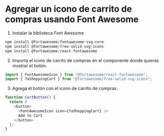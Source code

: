 # Agregar un icono de carrito de compras usando Font Awesome

1. Instalar la biblioteca Font Awesome 
```sql
npm install @fortawesome/fontawesome-svg-core
npm install @fortawesome/free-solid-svg-icons
npm install @fortawesome/react-fontawesome
```
2. Importa el icono de carrito de compras en el componente donde quieras mostrar el botón.
```javascript
import { FontAwesomeIcon } from "@fortawesome/react-fontawesome";
import { faShoppingCart } from "@fortawesome/free-solid-svg-icons";
```
3. Agrega el botón con el icono de carrito de compras.
```javascript
function CartButton() {
  return (
    <button>
      <FontAwesomeIcon icon={faShoppingCart} />
      Add to Cart
    </button>
  );
}
```